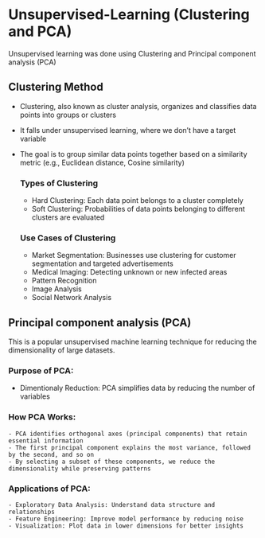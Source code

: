 # Unsupervised-Learning (Clustering and PCA) 
Unsupervised learning was done using Clustering and Principal component analysis (PCA)

## Clustering Method
- Clustering, also known as cluster analysis, organizes and classifies data points into groups or clusters
- It falls under unsupervised learning, where we don’t have a target variable
- The goal is to group similar data points together based on a similarity metric (e.g., Euclidean distance, Cosine similarity)

  ### Types of Clustering
  - Hard Clustering: Each data point belongs to a cluster completely
  - Soft Clustering: Probabilities of data points belonging to different clusters are evaluated

  ### Use Cases of Clustering
  - Market Segmentation: Businesses use clustering for customer segmentation and targeted advertisements
  - Medical Imaging: Detecting unknown or new infected areas
  - Pattern Recognition
  - Image Analysis
  - Social Network Analysis

## Principal component analysis (PCA)
This is a popular unsupervised machine learning technique for reducing the dimensionality of large datasets. 

  ### Purpose of PCA:
  - Dimentionaly Reduction: PCA simplifies data by reducing the number of variables


  ### How PCA Works:
    - PCA identifies orthogonal axes (principal components) that retain essential information
    - The first principal component explains the most variance, followed by the second, and so on
    - By selecting a subset of these components, we reduce the dimensionality while preserving patterns


  ### Applications of PCA:
    - Exploratory Data Analysis: Understand data structure and relationships
    - Feature Engineering: Improve model performance by reducing noise
    - Visualization: Plot data in lower dimensions for better insights


